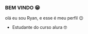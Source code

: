 ### BEM VINDO :grin:

olá
eu sou Ryan, e esse é meu perfil :wink:

- Estudante do curso alura :nerd_face:
